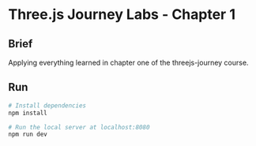 # Three.js Journey Labs - Chapter 1

## Brief
Applying everything learned in chapter one of the threejs-journey course.

## Run

``` bash
# Install dependencies
npm install

# Run the local server at localhost:8080
npm run dev

```
